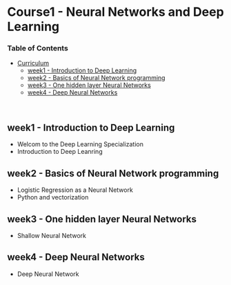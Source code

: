 # Course1 - Neural Networks and Deep Learning

### Table of Contents

- [Curriculum](#curriculum)
  - [week1 - Introduction to Deep Learning](#week1---introduction-to-deep-learning)
  - [week2 -  Basics of Neural Network programming](#week2---basics-of-neural-network-programming)
  - [week3 - One hidden layer Neural Networks](#week3---one-hidden-layer-neural-networks)
  - [week4 - Deep Neural Networks](#week4---deep-neural-networks)
<br/>

## week1 - Introduction to Deep Learning

- Welcom to the Deep Learning Specialization
- Introduction to Deep Leanring

## week2 -  Basics of Neural Network programming

- Logistic Regression as a Neural Network
- Python and vectorization

## week3 - One hidden layer Neural Networks
- Shallow Neural Network

## week4 - Deep Neural Networks
- Deep Neural Network
